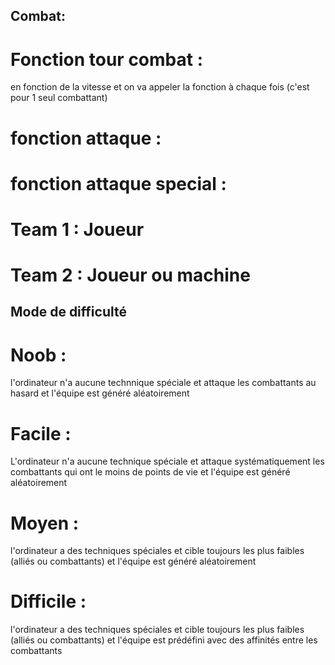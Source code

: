 ## Combat:
# Fonction tour combat : 
en fonction de la vitesse et on va appeler la fonction à chaque fois (c'est pour 1 seul combattant)
# fonction attaque  :
# fonction attaque special :


# Team 1 : Joueur
# Team 2 : Joueur ou machine 
## Mode de difficulté
# Noob : 
l'ordinateur n'a aucune technnique spéciale et attaque les combattants au hasard et l'équipe est généré aléatoirement
# Facile :
L'ordinateur n'a aucune technique spéciale et attaque systématiquement les combattants qui ont le moins de points de vie et l'équipe est généré aléatoirement
# Moyen : 
l'ordinateur a des techniques spéciales et cible toujours les plus faibles (alliés ou combattants) et l'équipe est généré aléatoirement
# Difficile : 
l'ordinateur a des techniques spéciales et cible toujours les plus faibles (alliés ou combattants) et l'équipe est prédéfini avec des affinités entre les combattants



